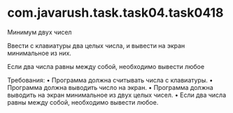 # com.javarush.task.task04.task0418

Минимум двух чисел

Ввести с клавиатуры два целых числа, и вывести на экран минимальное из них.

Если два числа равны между собой, необходимо вывести любое

Требования:
•	Программа должна считывать числа c клавиатуры.
•	Программа должна выводить число на экран.
•	Программа должна выводить на экран минимальное из двух целых чисел.
•	Если два числа равны между собой, необходимо вывести любое.
